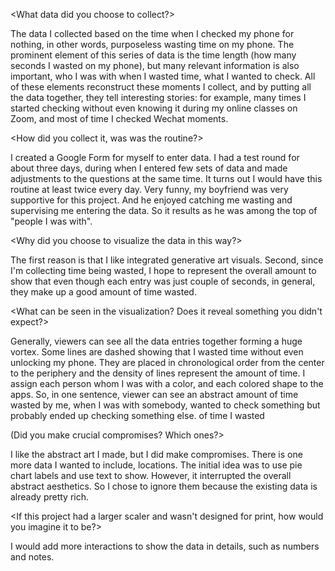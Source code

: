 

<What data did you choose to collect?>

  The data I collected based on the time when I checked my phone for nothing, in other words, purposeless wasting time on
  my phone. The prominent element of this series of data is the time length (how many seconds I wasted on my phone), but many relevant information is also important, who I was with when I wasted time, what I wanted to check. All of these elements reconstruct these moments I collect, and by putting all the data together, they tell interesting stories:
  for example, many times I started checking without even knowing it during my online classes on Zoom, and most of time
  I checked Wechat moments.

<How did you collect it, was was the routine?>

  I created a Google Form for myself to enter data. I had a test round for about three days, during when I entered few sets of data and made adjustments to the questions at the same time. It turns out I would have this routine at least
  twice every day. Very funny, my boyfriend was very supportive for this project. And he enjoyed catching me wasting and
  supervising me entering the data. So it results as he was among the top of "people I was with".

<Why did you choose to visualize the data in this way?>

  The first reason is that I like integrated generative art visuals. Second, since I'm collecting time being wasted,
  I hope to represent the overall amount to show that even though each entry was just couple of seconds, in general,
  they make up a good amount of time wasted.

<What can be seen in the visualization? Does it reveal something you didn't expect?>

  Generally, viewers can see all the data entries together forming a huge vortex. Some lines are dashed showing that I wasted time without even unlocking my phone. They are placed in chronological order from the center to the periphery and the density of lines represent the amount of time. I assign each person whom I was with a color, and each colored shape to the apps. So, in one sentence, viewer can see an abstract amount of time wasted by me, when I was with somebody, wanted to check something but probably ended up checking something else.
  of time I wasted

(Did you make crucial compromises? Which ones?>

  I like the abstract art I made, but I did make compromises. There is one more data I wanted to include, locations. The initial idea was to use pie chart labels and use text to show. However, it interrupted the overall abstract aesthetics. So I chose to ignore them because the existing data is already pretty rich.

<If this project had a larger scaler and wasn't designed for print, how would you imagine it to be?>

  I would add more interactions to show the data in details, such as numbers and notes.
